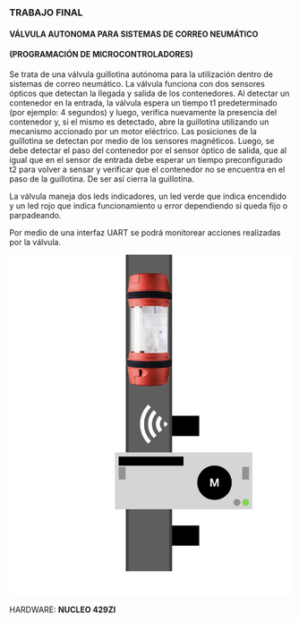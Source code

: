 ### TRABAJO FINAL
#### VÁLVULA AUTONOMA PARA SISTEMAS DE CORREO NEUMÁTICO
#### (PROGRAMACIÓN DE MICROCONTROLADORES)

Se trata de una válvula guillotina autónoma para la utilización dentro de sistemas de correo neumático.
La válvula funciona con dos sensores ópticos que detectan la llegada y salida de los contenedores. Al detectar un contenedor en la entrada, la válvula espera un tiempo t1 predeterminado (por ejemplo: 4 segundos) y luego, verifica nuevamente la presencia del contenedor y, si el mismo es detectado, abre la guillotina utilizando un mecanismo accionado por un motor eléctrico. Las posiciones de la guillotina se detectan por medio de los sensores magnéticos. Luego, se debe detectar el paso del contenedor por el sensor óptico de salida, que al igual que en el sensor de entrada debe esperar un tiempo preconfigurado t2 para volver a sensar y verificar que el contenedor no se encuentra en el paso de la guillotina. De ser así cierra la guillotina.

La válvula maneja dos leds indicadores, un led verde que indica encendido y un led rojo que indica funcionamiento u error dependiendo si queda fijo o parpadeando.

Por medio de una interfaz UART se podrá monitorear acciones realizadas por la válvula.

![Screenshot of a comment on a GitHub issue showing an image, added in the Markdown, of an Octocat smiling and raising a tentacle.](img1.jpg)

HARDWARE: **NUCLEO 429ZI**
